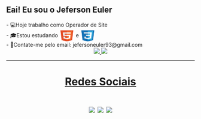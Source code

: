 ## Eai! Eu sou o Jeferson Euler
<div>
- 💻Hoje trabalho como Operador de Site<br>
- 🎓Estou estudando <img align="center" alt="Jeff-HTML" height="30" width="40" src="https://raw.githubusercontent.com/devicons/devicon/master/icons/html5/html5-original.svg"> e <img align="center" alt="Jeff-CSS" height="30" width="40" src="https://raw.githubusercontent.com/devicons/devicon/master/icons/css3/css3-original.svg"><br>
- 📧Contate-me pelo email: jefersoneuler93@gmail.com
</div>
<div align="center">
  <a href="https://github.com/JefersonE17">
    <img height="180em" src="https://github-readme-stats.vercel.app/api?username=JefersonE17&show_icons=true&theme=merko&include_all_commits=true&count_private=true"/>
  <img height="180em" src="https://github-readme-stats.vercel.app/api/top-langs/?username=JefersonE17&layout=compact&langs_count=7&theme=merko"/>
   
</div>
<div align="center">
<hr>
  <h1>Redes Sociais<h1>
<a href="https://instagram.com/jefiin_e" target="_blank"><img src="https://img.shields.io/badge/-Instagram-%23E4405F?style=for-the-badge&logo=instagram&logoColor=white" target="_blank"></a>
 <a href = "mailto:jefersoneuler93@gmail.com"><img src="https://img.shields.io/badge/-Gmail-%23333?style=for-the-badge&logo=gmail&logoColor=white" target="_blank"></a>
  <a href="https://www.linkedin.com/in/jeferson-euler-de-oliveira-81410519a/" target="_blank"><img src="https://img.shields.io/badge/-LinkedIn-%230077B5?style=for-the-badge&logo=linkedin&logoColor=white" target="_blank"></a> 
  </div>
  
